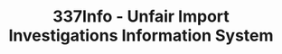 ---
layout: default
bigquery: https://console.cloud.google.com/bigquery?p=patents-public-data&d=usitc_investigations&page=dataset&project=sheets-management-319211
citation: US International Trade Commission 337Info Unfair Import Investigations Information
  System
contributors: US International Trade Comission
cost: None
description: US International Trade Commission 337Info Unfair Import Investigations
  Information System contains data on investigations done under Section 337. Section
  337 declares the infringement of certain statutory intellectual property rights
  and other forms of unfair competition in import trade to be unlawful practices.
  Most Section 337 investigations involve allegations of patent or registered trademark
  infringement.
documentation: FAQ and tutorial available on the site
last_edit: 04/06/2022, 21:42:32
location: https://pubapps2.usitc.gov/337external/
maintained_by: US International Trade Comission
schema_fields:
- actualEndDateEvidHear
- dateOfPublicationFrNotice
- docketNo
- teoReliefGranted
- scheduledEndDateEvidHear
- dateComplaintFiled
- currentActiveALJ
- invUnfairAct
- teoIdDueDate
- complainant
- markmanHearing
- dateCreated
- finalIdOnViolationIssue
- id
- endDateMarkmanHearing
- lastUpdated
- patentNumbers
- ouiiParticipation
- teoIdIssueDate
- actualStartDateEvidHear
- issueDateOtherNonFinal
- finalDetNoViolation
- htsNumbers
- scheduledStartDateEvidHear
- gcAttorney
- trademarkNumbers
- investigationTermDate
- respondent
- aljAssigned
- targetDate
- currentStatus
- investigationType
- ouiiAttorney
- teoProceedingInvolved
- internalRemand
- finalDetViolation
- title
- investigationNo
- startDateMarkmanHearing
- copyrightNumbers
- patentNumber
- cafcAppeals
- publication_number
- finalIdOnViolationDue
shortname: unfair_import_investigations
tags:
- import
- legal
- trade
timeframe: 2008-2021 (prior to 2008 downloadable as a JSON file)
title: 337Info - Unfair Import Investigations Information System
uuid: 2721f5ec-e599-4890-9265-9706719fc71e
---